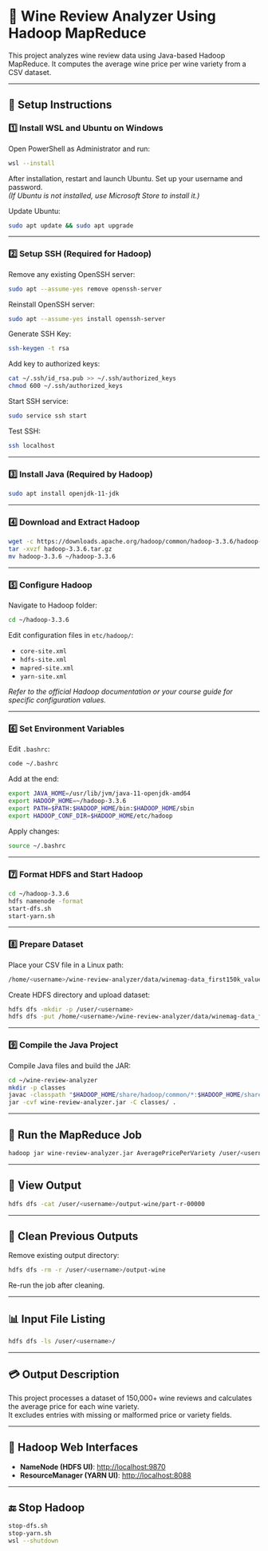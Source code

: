 
# 🍇 Wine Review Analyzer Using Hadoop MapReduce

This project analyzes wine review data using Java-based Hadoop MapReduce. It computes the average wine price per wine variety from a CSV dataset.

---

## 🚀 Setup Instructions

### 1️⃣ Install WSL and Ubuntu on Windows

Open PowerShell as Administrator and run:

```bash
wsl --install
```

After installation, restart and launch Ubuntu. Set up your username and password.  
*(If Ubuntu is not installed, use Microsoft Store to install it.)*

Update Ubuntu:

```bash
sudo apt update && sudo apt upgrade
```

---

### 2️⃣ Setup SSH (Required for Hadoop)

Remove any existing OpenSSH server:

```bash
sudo apt --assume-yes remove openssh-server
```

Reinstall OpenSSH server:

```bash
sudo apt --assume-yes install openssh-server
```

Generate SSH Key:

```bash
ssh-keygen -t rsa
```

Add key to authorized keys:

```bash
cat ~/.ssh/id_rsa.pub >> ~/.ssh/authorized_keys
chmod 600 ~/.ssh/authorized_keys
```

Start SSH service:

```bash
sudo service ssh start
```

Test SSH:

```bash
ssh localhost
```

---

### 3️⃣ Install Java (Required by Hadoop)

```bash
sudo apt install openjdk-11-jdk
```

---

### 4️⃣ Download and Extract Hadoop

```bash
wget -c https://downloads.apache.org/hadoop/common/hadoop-3.3.6/hadoop-3.3.6.tar.gz
tar -xvzf hadoop-3.3.6.tar.gz
mv hadoop-3.3.6 ~/hadoop-3.3.6
```

---

### 5️⃣ Configure Hadoop

Navigate to Hadoop folder:

```bash
cd ~/hadoop-3.3.6
```

Edit configuration files in `etc/hadoop/`:

- `core-site.xml`
- `hdfs-site.xml`
- `mapred-site.xml`
- `yarn-site.xml`

*Refer to the official Hadoop documentation or your course guide for specific configuration values.*

---

### 6️⃣ Set Environment Variables

Edit `.bashrc`:

```bash
code ~/.bashrc
```

Add at the end:

```bash
export JAVA_HOME=/usr/lib/jvm/java-11-openjdk-amd64
export HADOOP_HOME=~/hadoop-3.3.6
export PATH=$PATH:$HADOOP_HOME/bin:$HADOOP_HOME/sbin
export HADOOP_CONF_DIR=$HADOOP_HOME/etc/hadoop
```

Apply changes:

```bash
source ~/.bashrc
```

---

### 7️⃣ Format HDFS and Start Hadoop

```bash
cd ~/hadoop-3.3.6
hdfs namenode -format
start-dfs.sh
start-yarn.sh
```

---

### 8️⃣ Prepare Dataset

Place your CSV file in a Linux path:

```bash
/home/<username>/wine-review-analyzer/data/winemag-data_first150k_values.csv
```

Create HDFS directory and upload dataset:

```bash
hdfs dfs -mkdir -p /user/<username>
hdfs dfs -put /home/<username>/wine-review-analyzer/data/winemag-data_first150k_values.csv /user/<username>/
```

---

### 9️⃣ Compile the Java Project

Compile Java files and build the JAR:

```bash
cd ~/wine-review-analyzer
mkdir -p classes
javac -classpath "$HADOOP_HOME/share/hadoop/common/*:$HADOOP_HOME/share/hadoop/mapreduce/*" -d classes src/*.java
jar -cvf wine-review-analyzer.jar -C classes/ .
```

---

## 🔧 Run the MapReduce Job

```bash
hadoop jar wine-review-analyzer.jar AveragePricePerVariety /user/<username>/winemag-data_first150k_values.csv /user/<username>/output-wine
```

---

## 📃 View Output

```bash
hdfs dfs -cat /user/<username>/output-wine/part-r-00000
```

---

## 📁 Clean Previous Outputs

Remove existing output directory:

```bash
hdfs dfs -rm -r /user/<username>/output-wine
```

Re-run the job after cleaning.

---

## 📊 Input File Listing

```bash
hdfs dfs -ls /user/<username>/
```

---

## 💳 Output Description

This project processes a dataset of 150,000+ wine reviews and calculates the average price for each wine variety.  
It excludes entries with missing or malformed price or variety fields.

---

## 📰 Hadoop Web Interfaces

- **NameNode (HDFS UI)**: [http://localhost:9870](http://localhost:9870)  
- **ResourceManager (YARN UI)**: [http://localhost:8088](http://localhost:8088)

---

## 🔚 Stop Hadoop

```bash
stop-dfs.sh
stop-yarn.sh
wsl --shutdown
```
